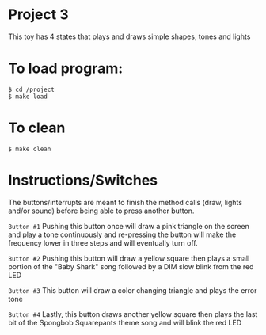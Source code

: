 # Project 3

This toy has 4 states that plays and draws simple shapes, tones and lights

# To load program:
~~~
$ cd /project
$ make load
~~~
# To clean
~~~
$ make clean
~~~
# Instructions/Switches

The buttons/interrupts are meant to finish the method calls (draw, lights
and/or sound) before being able to press another button.

`Button #1`
Pushing this button once will draw a pink triangle on the screen and play a
tone continuously and re-pressing the button will make the frequency lower in
three steps and will eventually turn off.

`Button #2`
Pushing this button will draw a yellow square then plays a small portion of
the "Baby Shark" song followed by a DIM slow blink from the red LED

`Button #3`
This button will draw a color changing triangle and plays the error tone

`Button #4`
Lastly, this button draws another yellow square then plays the last bit of the
Spongbob Squarepants theme song and will blink the red LED
